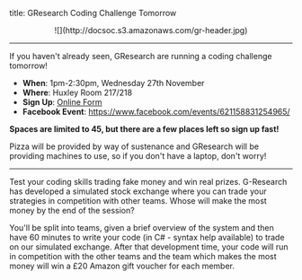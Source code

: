 title: GResearch Coding Challenge Tomorrow

<center>![](http://docsoc.s3.amazonaws.com/gr-header.jpg)</center>

---

If you haven't already seen, GResearch are running a coding challenge tomorrow!

- **When**: 1pm-2:30pm, Wednesday 27th November
- **Where**: Huxley Room 217/218
- **Sign Up**: [Online Form](https://docs.google.com/forms/d/1E3DvBfPyR8qDLGaUJJLYzR8rxkaL9CmDWLl5PMrPPhw/viewform)
- **Facebook Event**: https://www.facebook.com/events/621158831254965/

**Spaces are limited to 45, but there are a few places left so sign up fast!**

Pizza will be provided by way of sustenance and GResearch will be providing machines to use, so if you don't have a laptop, don't worry!

---

Test your coding skills trading fake money and win real prizes. G-Research has developed a simulated stock exchange where you can trade your strategies in competition with other teams. Whose will make the most money by the end of the session?

You'll be split into teams, given a brief overview of the system and then have 60 minutes to write your code (in C# - syntax help available) to trade on our simulated exchange. After that development time, your code will run in competition with the other teams and the team which makes the most money will win a £20 Amazon gift voucher for each member.
